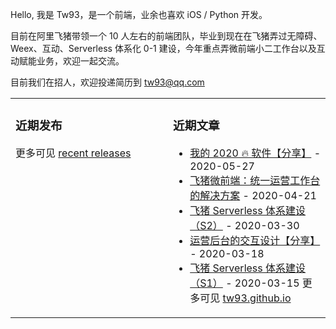 Hello, 我是 Tw93，是一个前端，业余也喜欢 iOS / Python 开发。

目前在阿里飞猪带领一个 10 人左右的前端团队，毕业到现在在飞猪弄过无障碍、 Weex、互动、Serverless 体系化 0-1 建设，今年重点弄微前端小二工作台以及互动赋能业务，欢迎一起交流。

目前我们在招人，欢迎投递简历到 tw93@qq.com

<table><tr><td valign="top" width="50%">

### 近期发布

<!-- recent_releases starts -->

<!-- recent_releases ends -->

更多可见 [recent releases](https://github.com/tw93/tw93/blob/main/releases.md)

  </td><td valign="top" width="50%">

### 近期文章

<!-- blog starts -->

- [我的 2020 🔥 软件【分享】](https://tw93.github.io/2020-05-27/good-app.html) - 2020-05-27
- [飞猪微前端：统一运营工作台的解决方案](https://tw93.github.io/2020-04-21/one.html) - 2020-04-21
- [飞猪 Serverless 体系建设（S2）](https://tw93.github.io/2020-03-30/serverless-two.html) - 2020-03-30
- [运营后台的交互设计【分享】](https://tw93.github.io/2020-03-18/how-to-do-design.html) - 2020-03-18
- [飞猪 Serverless 体系建设（S1）](https://tw93.github.io/2020-03-15/serverless-one.html) - 2020-03-15
  <!-- blog ends -->
  更多可见 [tw93.github.io](https://tw93.github.io/)
  </td></tr></table>
